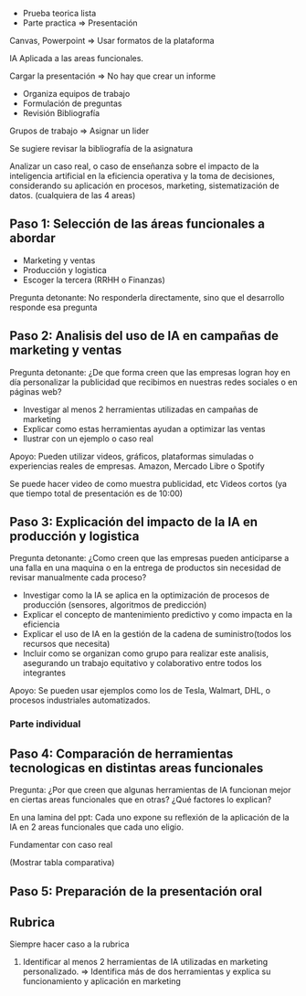 - Prueba teorica lista
- Parte practica => Presentación

Canvas, Powerpoint => Usar formatos de la plataforma

IA Aplicada a las areas funcionales.

Cargar la presentación => No hay que crear un informe

- Organiza equipos de trabajo
- Formulación de preguntas
- Revisión Bibliografía

Grupos de trabajo => Asignar un lider

Se sugiere revisar la bibliografía de la asignatura


Analizar un caso real, o caso de enseñanza sobre el impacto de la inteligencia artificial en la eficiencia operativa y la toma de decisiones, considerando su aplicación en procesos, marketing, sistematización de datos. (cualquiera de las 4 areas)

## Paso 1: Selección de las áreas funcionales a abordar
- Marketing y ventas
- Producción y logistica
- Escoger la tercera (RRHH o Finanzas)

Pregunta detonante: No responderla directamente, sino que el desarrollo responde esa pregunta

## Paso 2: Analisis del uso de IA en campañas de marketing y ventas
Pregunta detonante: ¿De que forma creen que las empresas logran hoy en día personalizar la publicidad que recibimos en nuestras redes sociales o en páginas web?

- Investigar al menos 2 herramientas utilizadas en campañas de marketing 
- Explicar como estas herramientas ayudan a optimizar las ventas
- Ilustrar con un ejemplo o caso real

Apoyo: Pueden utilizar videos, gráficos, plataformas simuladas o experiencias reales de empresas. Amazon, Mercado Libre o Spotify

Se puede hacer video de como muestra publicidad, etc Videos cortos (ya que tiempo total de presentación es de 10:00)

## Paso 3: Explicación del impacto de la IA en producción y logistica

Pregunta detonante: ¿Como creen que las empresas pueden anticiparse a una falla en una maquina o en la entrega de productos sin necesidad de revisar manualmente cada proceso?

- Investigar como la IA se aplica en la optimización de procesos de producción (sensores, algoritmos de predicción)
- Explicar el concepto de mantenimiento predictivo y como impacta en la eficiencia
- Explicar el uso de IA en la gestión de la cadena de suministro(todos los recursos que necesita)
- Incluir como se organizan como grupo para realizar este analisis, asegurando un trabajo equitativo y colaborativo entre todos los integrantes

Apoyo: Se pueden usar ejemplos como los de Tesla, Walmart, DHL, o procesos industriales automatizados.

### Parte individual
## Paso 4: Comparación de herramientas tecnologicas en distintas areas funcionales

Pregunta: ¿Por que creen que algunas herramientas de IA funcionan mejor en ciertas areas funcionales que en otras? ¿Qué factores lo explican?

En una lamina del ppt: Cada uno expone su reflexión de la aplicación de la IA en 2 areas funcionales que cada uno eligio.

Fundamentar con caso real

(Mostrar tabla comparativa)

## Paso 5: Preparación de la presentación oral

## Rubrica
Siempre hacer caso a la rubrica
1) Identificar al menos 2 herramientas de IA utilizadas en marketing personalizado. => Identifica más de dos herramientas y explica su funcionamiento y aplicación en marketing
